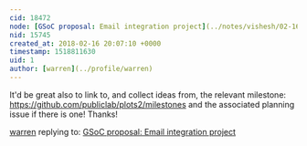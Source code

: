 ```yaml
---
cid: 18472
node: [GSoC proposal: Email integration project](../notes/vishesh/02-16-2018/email-integration-project)
nid: 15745
created_at: 2018-02-16 20:07:10 +0000
timestamp: 1518811630
uid: 1
author: [warren](../profile/warren)
---
```


It'd be great also to link to, and collect ideas from, the relevant milestone: https://github.com/publiclab/plots2/milestones and the associated planning issue if there is one! Thanks!

[warren](../profile/warren) replying to: [GSoC proposal: Email integration project](../notes/vishesh/02-16-2018/email-integration-project)

